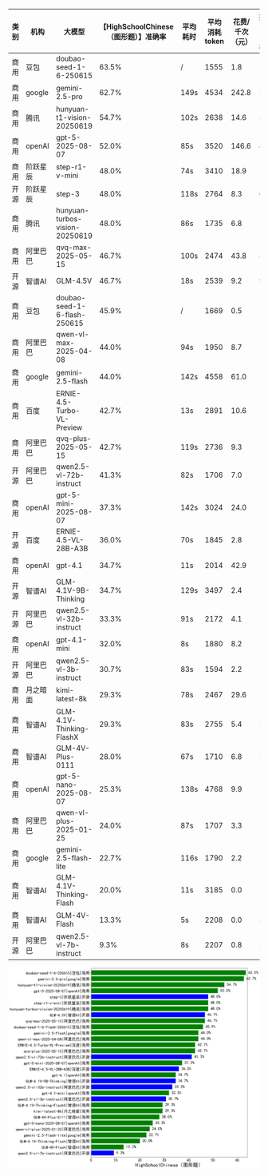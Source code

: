 
|类别|机构|大模型|【HighSchoolChinese（图形题）】准确率|平均耗时|平均消耗token|花费/千次（元）|排名（准确率）|
|---|---|-----|-------------------|-------|-----------|-----------|-----------|
|商用|豆包|doubao-seed-1-6-250615|63.5%|/|1555|1.8|1|
|商用|google|gemini-2.5-pro|62.7%|149s|4534|242.8|2|
|商用|腾讯|hunyuan-t1-vision-20250619|54.7%|102s|2638|14.6|3|
|商用|openAI|gpt-5-2025-08-07|52.0%|85s|3520|146.6|4|
|商用|阶跃星辰|step-r1-v-mini|48.0%|74s|3410|18.9|5|
|开源|阶跃星辰|step-3|48.0%|118s|2764|8.3|6|
|商用|腾讯|hunyuan-turbos-vision-20250619|48.0%|86s|1735|6.8|7|
|商用|阿里巴巴|qvq-max-2025-05-15|46.7%|100s|2474|43.8|8|
|开源|智谱AI|GLM-4.5V|46.7%|18s|2539|9.2|9|
|商用|豆包|doubao-seed-1-6-flash-250615|45.9%|/|1669|0.5|10|
|商用|阿里巴巴|qwen-vl-max-2025-04-08|44.0%|94s|1950|8.7|11|
|商用|google|gemini-2.5-flash|44.0%|142s|4558|61.0|12|
|商用|百度|ERNIE-4.5-Turbo-VL-Preview|42.7%|13s|2891|10.6|13|
|商用|阿里巴巴|qvq-plus-2025-05-15|42.7%|119s|2736|9.3|14|
|开源|阿里巴巴|qwen2.5-vl-72b-instruct|41.3%|82s|1706|7.0|15|
|商用|openAI|gpt-5-mini-2025-08-07|37.3%|142s|3024|24.0|16|
|开源|百度|ERNIE-4.5-VL-28B-A3B|36.0%|70s|1845|2.8|17|
|商用|openAI|gpt-4.1|34.7%|11s|2014|42.9|18|
|开源|智谱AI|GLM-4.1V-9B-Thinking|34.7%|129s|3497|2.4|19|
|开源|阿里巴巴|qwen2.5-vl-32b-instruct|33.3%|91s|2172|4.1|20|
|商用|openAI|gpt-4.1-mini|32.0%|8s|1880|8.2|21|
|开源|阿里巴巴|qwen2.5-vl-3b-instruct|30.7%|83s|1594|2.2|22|
|商用|月之暗面|kimi-latest-8k|29.3%|78s|2467|29.6|23|
|商用|智谱AI|GLM-4.1V-Thinking-FlashX|29.3%|83s|2755|5.4|24|
|商用|智谱AI|GLM-4V-Plus-0111|28.0%|67s|1710|6.8|25|
|商用|openAI|gpt-5-nano-2025-08-07|25.3%|138s|4768|9.9|26|
|商用|阿里巴巴|qwen-vl-plus-2025-01-25|24.0%|87s|1707|3.3|27|
|商用|google|gemini-2.5-flash-lite|22.7%|116s|1790|2.2|28|
|商用|智谱AI|GLM-4.1V-Thinking-Flash|20.0%|11s|3185|0.0|29|
|商用|智谱AI|GLM-4V-Flash|13.3%|5s|2208|0.0|30|
|开源|阿里巴巴|qwen2.5-vl-7b-instruct|9.3%|8s|2207|0.8|31|


![lin](../pic/HighSchoolChinese（图形题）.png)
